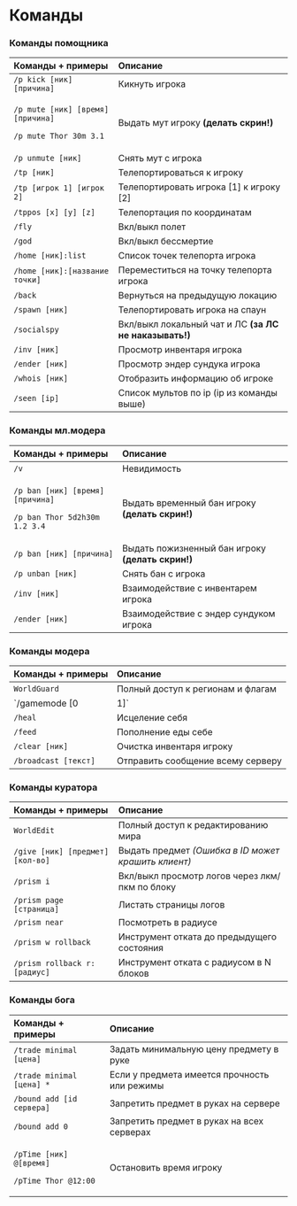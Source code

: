 # Команды

### Команды помощника

<table>
  <thead>
    <tr>
      <th style="text-align:left">&#x41A;&#x43E;&#x43C;&#x430;&#x43D;&#x434;&#x44B; + &#x43F;&#x440;&#x438;&#x43C;&#x435;&#x440;&#x44B;</th>
      <th
      style="text-align:left">&#x41E;&#x43F;&#x438;&#x441;&#x430;&#x43D;&#x438;&#x435;</th>
    </tr>
  </thead>
  <tbody>
    <tr>
      <td style="text-align:left"><code>/p kick [&#x43D;&#x438;&#x43A;] [&#x43F;&#x440;&#x438;&#x447;&#x438;&#x43D;&#x430;]</code>
      </td>
      <td style="text-align:left">&#x41A;&#x438;&#x43A;&#x43D;&#x443;&#x442;&#x44C; &#x438;&#x433;&#x440;&#x43E;&#x43A;&#x430;</td>
    </tr>
    <tr>
      <td style="text-align:left">
        <p><code>/p mute [&#x43D;&#x438;&#x43A;] [&#x432;&#x440;&#x435;&#x43C;&#x44F;] [&#x43F;&#x440;&#x438;&#x447;&#x438;&#x43D;&#x430;]</code>
        </p>
        <p><code>/p mute Thor 30m 3.1</code>
        </p>
      </td>
      <td style="text-align:left">&#x412;&#x44B;&#x434;&#x430;&#x442;&#x44C; &#x43C;&#x443;&#x442; &#x438;&#x433;&#x440;&#x43E;&#x43A;&#x443; <b>(&#x434;&#x435;&#x43B;&#x430;&#x442;&#x44C; &#x441;&#x43A;&#x440;&#x438;&#x43D;!)</b>
      </td>
    </tr>
    <tr>
      <td style="text-align:left"><code>/p unmute [&#x43D;&#x438;&#x43A;]</code>
      </td>
      <td style="text-align:left">&#x421;&#x43D;&#x44F;&#x442;&#x44C; &#x43C;&#x443;&#x442; &#x441; &#x438;&#x433;&#x440;&#x43E;&#x43A;&#x430;</td>
    </tr>
    <tr>
      <td style="text-align:left"><code>/tp [&#x43D;&#x438;&#x43A;]</code>
      </td>
      <td style="text-align:left">&#x422;&#x435;&#x43B;&#x435;&#x43F;&#x43E;&#x440;&#x442;&#x438;&#x440;&#x43E;&#x432;&#x430;&#x442;&#x44C;&#x441;&#x44F;
        &#x43A; &#x438;&#x433;&#x440;&#x43E;&#x43A;&#x443;</td>
    </tr>
    <tr>
      <td style="text-align:left"><code>/tp [&#x438;&#x433;&#x440;&#x43E;&#x43A; 1] [&#x438;&#x433;&#x440;&#x43E;&#x43A; 2]</code>
      </td>
      <td style="text-align:left">&#x422;&#x435;&#x43B;&#x435;&#x43F;&#x43E;&#x440;&#x442;&#x438;&#x440;&#x43E;&#x432;&#x430;&#x442;&#x44C;
        &#x438;&#x433;&#x440;&#x43E;&#x43A;&#x430; [1] &#x43A; &#x438;&#x433;&#x440;&#x43E;&#x43A;&#x443;
        [2]</td>
    </tr>
    <tr>
      <td style="text-align:left"><code>/tppos [x] [y] [z]</code>
      </td>
      <td style="text-align:left">&#x422;&#x435;&#x43B;&#x435;&#x43F;&#x43E;&#x440;&#x442;&#x430;&#x446;&#x438;&#x44F;
        &#x43F;&#x43E; &#x43A;&#x43E;&#x43E;&#x440;&#x434;&#x438;&#x43D;&#x430;&#x442;&#x430;&#x43C;</td>
    </tr>
    <tr>
      <td style="text-align:left"><code>/fly</code>
      </td>
      <td style="text-align:left">&#x412;&#x43A;&#x43B;/&#x432;&#x44B;&#x43A;&#x43B; &#x43F;&#x43E;&#x43B;&#x435;&#x442;</td>
    </tr>
    <tr>
      <td style="text-align:left"><code>/god</code>
      </td>
      <td style="text-align:left">&#x412;&#x43A;&#x43B;/&#x432;&#x44B;&#x43A;&#x43B; &#x431;&#x435;&#x441;&#x441;&#x43C;&#x435;&#x440;&#x442;&#x438;&#x435;</td>
    </tr>
    <tr>
      <td style="text-align:left"><code>/home [&#x43D;&#x438;&#x43A;]:list</code>
      </td>
      <td style="text-align:left">&#x421;&#x43F;&#x438;&#x441;&#x43E;&#x43A; &#x442;&#x43E;&#x447;&#x435;&#x43A;
        &#x442;&#x435;&#x43B;&#x435;&#x43F;&#x43E;&#x440;&#x442;&#x430; &#x438;&#x433;&#x440;&#x43E;&#x43A;&#x430;</td>
    </tr>
    <tr>
      <td style="text-align:left"><code>/home [&#x43D;&#x438;&#x43A;]:[&#x43D;&#x430;&#x437;&#x432;&#x430;&#x43D;&#x438;&#x435; &#x442;&#x43E;&#x447;&#x43A;&#x438;]</code>
      </td>
      <td style="text-align:left">&#x41F;&#x435;&#x440;&#x435;&#x43C;&#x435;&#x441;&#x442;&#x438;&#x442;&#x44C;&#x441;&#x44F;
        &#x43D;&#x430; &#x442;&#x43E;&#x447;&#x43A;&#x443; &#x442;&#x435;&#x43B;&#x435;&#x43F;&#x43E;&#x440;&#x442;&#x430;
        &#x438;&#x433;&#x440;&#x43E;&#x43A;&#x430;</td>
    </tr>
    <tr>
      <td style="text-align:left"><code>/back</code>
      </td>
      <td style="text-align:left">&#x412;&#x435;&#x440;&#x43D;&#x443;&#x442;&#x44C;&#x441;&#x44F; &#x43D;&#x430;
        &#x43F;&#x440;&#x435;&#x434;&#x44B;&#x434;&#x443;&#x449;&#x443;&#x44E;
        &#x43B;&#x43E;&#x43A;&#x430;&#x446;&#x438;&#x44E;</td>
    </tr>
    <tr>
      <td style="text-align:left"><code>/spawn [&#x43D;&#x438;&#x43A;]</code>
      </td>
      <td style="text-align:left">&#x422;&#x435;&#x43B;&#x435;&#x43F;&#x43E;&#x440;&#x442;&#x438;&#x440;&#x43E;&#x432;&#x430;&#x442;&#x44C;
        &#x438;&#x433;&#x440;&#x43E;&#x43A;&#x430; &#x43D;&#x430; &#x441;&#x43F;&#x430;&#x443;&#x43D;</td>
    </tr>
    <tr>
      <td style="text-align:left"><code>/socialspy</code>
      </td>
      <td style="text-align:left">&#x412;&#x43A;&#x43B;/&#x432;&#x44B;&#x43A;&#x43B; &#x43B;&#x43E;&#x43A;&#x430;&#x43B;&#x44C;&#x43D;&#x44B;&#x439;
        &#x447;&#x430;&#x442; &#x438; &#x41B;&#x421; <b>(&#x437;&#x430; &#x41B;&#x421; &#x43D;&#x435; &#x43D;&#x430;&#x43A;&#x430;&#x437;&#x44B;&#x432;&#x430;&#x442;&#x44C;!)</b>
      </td>
    </tr>
    <tr>
      <td style="text-align:left"><code>/inv [&#x43D;&#x438;&#x43A;]</code>
      </td>
      <td style="text-align:left">&#x41F;&#x440;&#x43E;&#x441;&#x43C;&#x43E;&#x442;&#x440; &#x438;&#x43D;&#x432;&#x435;&#x43D;&#x442;&#x430;&#x440;&#x44F;
        &#x438;&#x433;&#x440;&#x43E;&#x43A;&#x430;</td>
    </tr>
    <tr>
      <td style="text-align:left"><code>/ender [&#x43D;&#x438;&#x43A;]</code>
      </td>
      <td style="text-align:left">&#x41F;&#x440;&#x43E;&#x441;&#x43C;&#x43E;&#x442;&#x440; &#x44D;&#x43D;&#x434;&#x435;&#x440;
        &#x441;&#x443;&#x43D;&#x434;&#x443;&#x43A;&#x430; &#x438;&#x433;&#x440;&#x43E;&#x43A;&#x430;</td>
    </tr>
    <tr>
      <td style="text-align:left"><code>/whois [&#x43D;&#x438;&#x43A;]</code>
      </td>
      <td style="text-align:left">&#x41E;&#x442;&#x43E;&#x431;&#x440;&#x430;&#x437;&#x438;&#x442;&#x44C;
        &#x438;&#x43D;&#x444;&#x43E;&#x440;&#x43C;&#x430;&#x446;&#x438;&#x44E;
        &#x43E;&#x431; &#x438;&#x433;&#x440;&#x43E;&#x43A;&#x435;</td>
    </tr>
    <tr>
      <td style="text-align:left"><code>/seen [ip]</code>
      </td>
      <td style="text-align:left">&#x421;&#x43F;&#x438;&#x441;&#x43E;&#x43A; &#x43C;&#x443;&#x43B;&#x44C;&#x442;&#x43E;&#x432;
        &#x43F;&#x43E; ip (ip &#x438;&#x437; &#x43A;&#x43E;&#x43C;&#x430;&#x43D;&#x434;&#x44B;
        &#x432;&#x44B;&#x448;&#x435;)</td>
    </tr>
  </tbody>
</table>

### Команды мл.модера

<table>
  <thead>
    <tr>
      <th style="text-align:left">&#x41A;&#x43E;&#x43C;&#x430;&#x43D;&#x434;&#x44B; + &#x43F;&#x440;&#x438;&#x43C;&#x435;&#x440;&#x44B;</th>
      <th
      style="text-align:left">&#x41E;&#x43F;&#x438;&#x441;&#x430;&#x43D;&#x438;&#x435;</th>
    </tr>
  </thead>
  <tbody>
    <tr>
      <td style="text-align:left"><code>/v</code>
      </td>
      <td style="text-align:left">&#x41D;&#x435;&#x432;&#x438;&#x434;&#x438;&#x43C;&#x43E;&#x441;&#x442;&#x44C;</td>
    </tr>
    <tr>
      <td style="text-align:left">
        <p><code>/p ban [&#x43D;&#x438;&#x43A;] [&#x432;&#x440;&#x435;&#x43C;&#x44F;] [&#x43F;&#x440;&#x438;&#x447;&#x438;&#x43D;&#x430;]</code>
        </p>
        <p><code>/p ban Thor 5d2h30m 1.2 3.4</code>
        </p>
      </td>
      <td style="text-align:left">&#x412;&#x44B;&#x434;&#x430;&#x442;&#x44C; &#x432;&#x440;&#x435;&#x43C;&#x435;&#x43D;&#x43D;&#x44B;&#x439;
        &#x431;&#x430;&#x43D; &#x438;&#x433;&#x440;&#x43E;&#x43A;&#x443; <b>(&#x434;&#x435;&#x43B;&#x430;&#x442;&#x44C; &#x441;&#x43A;&#x440;&#x438;&#x43D;!)</b>
      </td>
    </tr>
    <tr>
      <td style="text-align:left"><code>/p ban [&#x43D;&#x438;&#x43A;] [&#x43F;&#x440;&#x438;&#x447;&#x438;&#x43D;&#x430;]</code>
      </td>
      <td style="text-align:left">&#x412;&#x44B;&#x434;&#x430;&#x442;&#x44C; &#x43F;&#x43E;&#x436;&#x438;&#x437;&#x43D;&#x435;&#x43D;&#x43D;&#x44B;&#x439;
        &#x431;&#x430;&#x43D; &#x438;&#x433;&#x440;&#x43E;&#x43A;&#x443; <b>(&#x434;&#x435;&#x43B;&#x430;&#x442;&#x44C; &#x441;&#x43A;&#x440;&#x438;&#x43D;!)</b>
      </td>
    </tr>
    <tr>
      <td style="text-align:left"><code>/p unban [&#x43D;&#x438;&#x43A;]</code>
      </td>
      <td style="text-align:left">&#x421;&#x43D;&#x44F;&#x442;&#x44C; &#x431;&#x430;&#x43D; &#x441; &#x438;&#x433;&#x440;&#x43E;&#x43A;&#x430;</td>
    </tr>
    <tr>
      <td style="text-align:left"><code>/inv [&#x43D;&#x438;&#x43A;]</code>
      </td>
      <td style="text-align:left">&#x412;&#x437;&#x430;&#x438;&#x43C;&#x43E;&#x434;&#x435;&#x439;&#x441;&#x442;&#x432;&#x438;&#x435;
        &#x441; &#x438;&#x43D;&#x432;&#x435;&#x43D;&#x442;&#x430;&#x440;&#x435;&#x43C;
        &#x438;&#x433;&#x440;&#x43E;&#x43A;&#x430;</td>
    </tr>
    <tr>
      <td style="text-align:left"><code>/ender [&#x43D;&#x438;&#x43A;]</code>
      </td>
      <td style="text-align:left">&#x412;&#x437;&#x430;&#x438;&#x43C;&#x43E;&#x434;&#x435;&#x439;&#x441;&#x442;&#x432;&#x438;&#x435;
        &#x441; &#x44D;&#x43D;&#x434;&#x435;&#x440; &#x441;&#x443;&#x43D;&#x434;&#x443;&#x43A;&#x43E;&#x43C;
        &#x438;&#x433;&#x440;&#x43E;&#x43A;&#x430;</td>
    </tr>
  </tbody>
</table>

### Команды модера 

| Команды + примеры | Описание |
| :--- | :--- |
| `WorldGuard` | Полный доступ к регионам и флагам |
| `/gamemode [0 | 1]` | Смена режима игры |
| `/heal` | Исцеление себя |
| `/feed` | Пополнение еды себе |
| `/clear [ник]` | Очистка инвентаря игроку |
| `/broadcast [текст]` | Отправить сообщение всему серверу |

### Команды куратора

| Команды + примеры | Описание |
| :--- | :--- |
| `WorldEdit` | Полный доступ к редактированию мира |
| `/give [ник] [предмет] [кол-во]` | Выдать предмет _\(Ошибка в ID может крашить клиент\)_ |
| `/prism i` | Вкл/выкл просмотр логов через лкм/пкм по блоку |
| `/prism page [страница]` | Листать страницы логов |
| `/prism near` | Посмотреть в радиусе |
| `/prism w rollback` | Инструмент отката до предыдущего состояния |
| `/prism rollback r:[радиус]` | Инструмент отката с радиусом в N блоков |

### Команды бога

<table>
  <thead>
    <tr>
      <th style="text-align:left">&#x41A;&#x43E;&#x43C;&#x430;&#x43D;&#x434;&#x44B; + &#x43F;&#x440;&#x438;&#x43C;&#x435;&#x440;&#x44B;</th>
      <th
      style="text-align:left">&#x41E;&#x43F;&#x438;&#x441;&#x430;&#x43D;&#x438;&#x435;</th>
    </tr>
  </thead>
  <tbody>
    <tr>
      <td style="text-align:left"><code>/trade minimal [&#x446;&#x435;&#x43D;&#x430;]</code>
      </td>
      <td style="text-align:left">&#x417;&#x430;&#x434;&#x430;&#x442;&#x44C; &#x43C;&#x438;&#x43D;&#x438;&#x43C;&#x430;&#x43B;&#x44C;&#x43D;&#x443;&#x44E;
        &#x446;&#x435;&#x43D;&#x443; &#x43F;&#x440;&#x435;&#x434;&#x43C;&#x435;&#x442;&#x443;
        &#x432; &#x440;&#x443;&#x43A;&#x435;</td>
    </tr>
    <tr>
      <td style="text-align:left"><code>/trade minimal [&#x446;&#x435;&#x43D;&#x430;] *</code>
      </td>
      <td style="text-align:left">&#x415;&#x441;&#x43B;&#x438; &#x443; &#x43F;&#x440;&#x435;&#x434;&#x43C;&#x435;&#x442;&#x430;
        &#x438;&#x43C;&#x435;&#x435;&#x442;&#x441;&#x44F; &#x43F;&#x440;&#x43E;&#x447;&#x43D;&#x43E;&#x441;&#x442;&#x44C;
        &#x438;&#x43B;&#x438; &#x440;&#x435;&#x436;&#x438;&#x43C;&#x44B;</td>
    </tr>
    <tr>
      <td style="text-align:left"><code>/bound add [id &#x441;&#x435;&#x440;&#x432;&#x435;&#x440;&#x430;]</code>
      </td>
      <td style="text-align:left">&#x417;&#x430;&#x43F;&#x440;&#x435;&#x442;&#x438;&#x442;&#x44C; &#x43F;&#x440;&#x435;&#x434;&#x43C;&#x435;&#x442;
        &#x432; &#x440;&#x443;&#x43A;&#x430;&#x445; &#x43D;&#x430; &#x441;&#x435;&#x440;&#x432;&#x435;&#x440;&#x435;</td>
    </tr>
    <tr>
      <td style="text-align:left"><code>/bound add 0</code>
      </td>
      <td style="text-align:left">&#x417;&#x430;&#x43F;&#x440;&#x435;&#x442;&#x438;&#x442;&#x44C; &#x43F;&#x440;&#x435;&#x434;&#x43C;&#x435;&#x442;
        &#x432; &#x440;&#x443;&#x43A;&#x430;&#x445; &#x43D;&#x430; &#x432;&#x441;&#x435;&#x445;
        &#x441;&#x435;&#x440;&#x432;&#x435;&#x440;&#x430;&#x445;</td>
    </tr>
    <tr>
      <td style="text-align:left">
        <p><code>/pTime [&#x43D;&#x438;&#x43A;] @[&#x432;&#x440;&#x435;&#x43C;&#x44F;]</code>
        </p>
        <p><code>/pTime Thor @12:00</code>
        </p>
      </td>
      <td style="text-align:left">&#x41E;&#x441;&#x442;&#x430;&#x43D;&#x43E;&#x432;&#x438;&#x442;&#x44C;
        &#x432;&#x440;&#x435;&#x43C;&#x44F; &#x438;&#x433;&#x440;&#x43E;&#x43A;&#x443;</td>
    </tr>
  </tbody>
</table>



